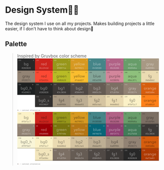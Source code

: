 # Design System🧑‍🎨

The design system I use on all my projects. 
Makes building projects a little easier, if I don't have to think about design🚨

## Palette
> Inspired by Gruvbox color scheme
![plot](./images/gruvbox-dark.png)
![plot](./images/gruvbox-light.png)


